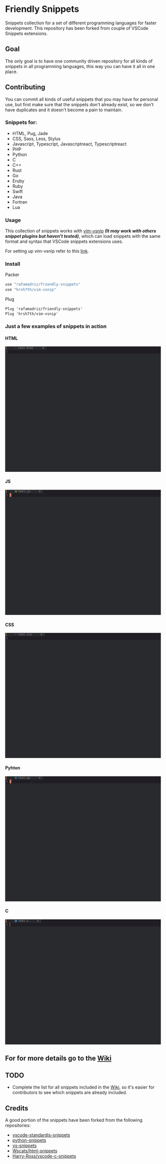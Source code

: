 # Friendly Snippets

Snippets collection for a set of different programming languages for faster development. This repository has been forked from couple of VSCode Snippets extensions.

## Goal

The only goal is to have one community driven repository for all kinds of snippets in all programming languages, this way you can have it all in one place.

## Contributing

You can commit all kinds of useful snippets that you may have for personal use, but first make sure that the snippets don't already exist, so we don't have duplicates and it doesn't become a pain to maintain.

### Snippets for:

- HTML, Pug, Jade
- CSS, Sass, Less, Stylus
- Javascript, Typescript, Javascriptreact, Typescriptreact
- PHP
- Python
- C
- C++
- Rust
- Go
- Eruby
- Ruby
- Swift
- Java
- Fortran
- Lua

### Usage

This collection of snippets works with [vim-vsnip](https://github.com/hrsh7th/vim-vsnip) **_(It may work with others snippet plugins but haven't tested)_**, which can load snippets with the same format and syntax that VSCode snippets extensions uses.

For setting up vim-vsnip refer to this [link](https://github.com/hrsh7th/vim-vsnip#usage).

### Install

Packer

```lua
use "rafamadriz/friendly-snippets"
use "hrsh7th/vim-vsnip"
```

Plug

```viml
Plug 'rafamadriz/friendly-snippets'
Plug 'hrsh7th/vim-vsnip'
```

### Just a few examples of snippets in action

#### HTML

![HTML gif](./media/html.gif)

#### JS

![JS gif](./media/js.gif)

#### CSS

![CSS gif](./media/css.gif)

#### Pyhton

![Python gif](./media/python.gif)

#### C

![C gif](./media/c.gif)

## For for more details go to the [Wiki](https://github.com/rafamadriz/friendly-snippets/wiki)

## TODO

- Complete the list for all snippets included in the [Wiki](https://github.com/rafamadriz/friendly-snippets/wiki), so it's easier for contributors to see which snippets are already included.

## Credits

A good portion of the snippets have been forked from the following repositories:

- [vscode-standardjs-snippets](https://github.com/capaj/vscode-standardjs-snippets)
- [python-snippets](https://github.com/cstrap/python-snippets)
- [vs-snippets](https://github.com/kitagry/vs-snippets)
- [Wscats/html-snippets](https://github.com/Wscats/html-snippets)
- [Harry-Ross/vscode-c-snippets](https://github.com/Harry-Ross/vscode-c-snippets)

